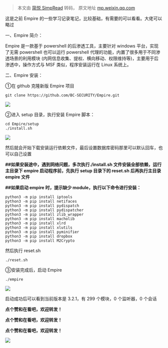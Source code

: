 > 本文由 [简悦 SimpRead](http://ksria.com/simpread/) 转码， 原文地址 [mp.weixin.qq.com](https://mp.weixin.qq.com/s/IPedDrZv5AcYI1PpE4Gcww)

这是之前 Empire 的一些学习记录笔记，比较基础，有需要的可以看看。大佬可以略过  

一、Empire 简介：

Empire 是一款基于 powershell 的后渗透工具，主要针对 windows 平台，实现了无需 powershell 也可以运行 powershell 代理的功能，内置了很多用于不同渗透场景的利用模块 (内网信息收集、提权、横向移动、权限维持等)，主要用于后渗透中，操作方式与 MSF 类似，程序安装运行在 Linux 系统上。

二、Empire 安装：

①在 github 克隆新版 Empire 项目

```
git clone https://github.com/BC-SECURITY/Empire.git
```

![](https://mmbiz.qpic.cn/mmbiz_png/ehibzaP4CvW4OWZK5WPLQJPJDtic6SaInBBzT4rFMKibmgAP7uL7hyoHXFvoOvpsqEMILaLIibZkAMVD5Ad9RPia0Kg/640?wx_fmt=png)  

②进入 setup 目录，执行安装 Empire 脚本：

```
cd Empire/setup
./install.sh
```

![](https://mmbiz.qpic.cn/mmbiz_png/ehibzaP4CvW4OWZK5WPLQJPJDtic6SaInBCamoBA9D8Gia084EuCItf9dcq4vtsoWBAiadFhicogGPPFJxuvq2gk7iaw/640?wx_fmt=png)

然后就会开始下载安装运行依赖文件，最后设置数据库密码那里可以默认回车，也可以自己设置

**##如果安装途中，遇到网络问题，多次执行./install.sh 文件安装全部依赖，运行主目录下 empire 启动程序前，先执行 setup 目录下的 reset.sh 后再执行主目录 empire 文件**

**##如果启动 empire 时，提示缺少 module，执行以下命令进行安装：**

```
python3 -m pip install iptools
python3 -m pip install netifaces
python3 -m pip install pydispatch
python3 -m pip install pydispatcher
python3 -m pip install zlib_wrapper
python3 -m pip install macholib
python3 -m pip install xlrd
python3 -m pip install xlutils
python3 -m pip install pyminifier
python3 -m pip install dropbox
python3 -m pip install M2Crypto
```

然后执行 reset.sh

```
./reset.sh
```

③安装完成后，启动 Empire

```
./empire
```

![](https://mmbiz.qpic.cn/mmbiz_png/ehibzaP4CvW4OWZK5WPLQJPJDtic6SaInBnibZsKvqCModCUyEFRLa6MQnFNpkVDoJcneaexZ2r4yfJP3qPnsicdfw/640?wx_fmt=png)

启动成功后可以看到当前版本是 3.2.1，有 299 个模块，0 个监听器，0 个会话

**点个赞和在看吧，欢迎转发！**

**点个赞和在看吧，欢迎转发！**

**点个赞和在看吧，欢迎转发！**

![](https://mmbiz.qpic.cn/mmbiz_gif/ehibzaP4CvW5hb2Px7LJVkWEktazM0liacYxsJOVsyUz8lx6MSWyGTmJyJsPsgj9sOSueI5JRuQLTCPW5njR68aA/640?wx_fmt=gif)
